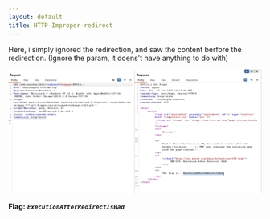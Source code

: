 ```yaml
---
layout: default
title: HTTP-Improper-redirect
---
```


Here, i simply ignored the redirection, and saw the content berfore the redirection. (Ignore the param, it doens't have anything to do with)

![FLAG](./images/HTTP-Improper-redirect.png)

**Flag:** ***`ExecutionAfterRedirectIsBad`***
